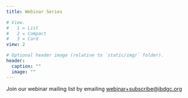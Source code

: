```yaml
---
title: Webinar Series

# View.
#   1 = List
#   2 = Compact
#   3 = Card
view: 2

# Optional header image (relative to `static/img/` folder).
header:
  caption: ""
  image: ""
---
```


Join our webinar mailing list by emailing webinar+subscribe@ibdgc.org

